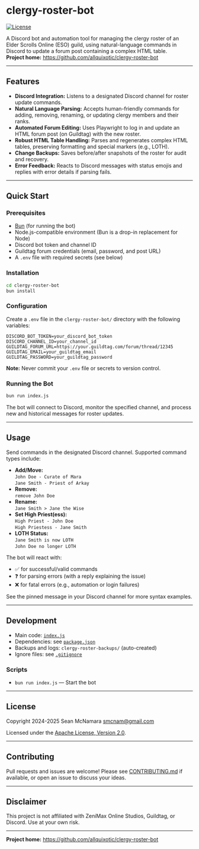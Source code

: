 # clergy-roster-bot

[![License](https://img.shields.io/badge/license-Apache%202.0-blue.svg)](LICENSE)

A Discord bot and automation tool for managing the clergy roster of an Elder Scrolls Online (ESO) guild, using natural-language commands in Discord to update a forum post containing a complex HTML table.  
**Project home:** https://github.com/allquixotic/clergy-roster-bot

---

## Features

- **Discord Integration:** Listens to a designated Discord channel for roster update commands.
- **Natural Language Parsing:** Accepts human-friendly commands for adding, removing, renaming, or updating clergy members and their ranks.
- **Automated Forum Editing:** Uses Playwright to log in and update an HTML forum post (on Guildtag) with the new roster.
- **Robust HTML Table Handling:** Parses and regenerates complex HTML tables, preserving formatting and special markers (e.g., LOTH).
- **Change Backups:** Saves before/after snapshots of the roster for audit and recovery.
- **Error Feedback:** Reacts to Discord messages with status emojis and replies with error details if parsing fails.

---

## Quick Start

### Prerequisites

- [Bun](https://bun.sh/) (for running the bot)
- Node.js-compatible environment (Bun is a drop-in replacement for Node)
- Discord bot token and channel ID
- Guildtag forum credentials (email, password, and post URL)
- A `.env` file with required secrets (see below)

### Installation

```bash
cd clergy-roster-bot
bun install
```

### Configuration

Create a `.env` file in the `clergy-roster-bot/` directory with the following variables:

```env
DISCORD_BOT_TOKEN=your_discord_bot_token
DISCORD_CHANNEL_ID=your_channel_id
GUILDTAG_FORUM_URL=https://your.guildtag.com/forum/thread/12345
GUILDTAG_EMAIL=your_guildtag_email
GUILDTAG_PASSWORD=your_guildtag_password
```

**Note:** Never commit your `.env` file or secrets to version control.

### Running the Bot

```bash
bun run index.js
```

The bot will connect to Discord, monitor the specified channel, and process new and historical messages for roster updates.

---

## Usage

Send commands in the designated Discord channel. Supported command types include:

- **Add/Move:**  
  `John Doe - Curate of Mara`  
  `Jane Smith - Priest of Arkay`  
- **Remove:**  
  `remove John Doe`
- **Rename:**  
  `Jane Smith > Jane the Wise`
- **Set High Priest(ess):**  
  `High Priest - John Doe`  
  `High Priestess - Jane Smith`
- **LOTH Status:**  
  `Jane Smith is now LOTH`  
  `John Doe no longer LOTH`

The bot will react with:
- ✅ for successful/valid commands
- ❓ for parsing errors (with a reply explaining the issue)
- ❌ for fatal errors (e.g., automation or login failures)

See the pinned message in your Discord channel for more syntax examples.

---

## Development

- Main code: [`index.js`](clergy-roster/index.js)
- Dependencies: see [`package.json`](clergy-roster/package.json)
- Backups and logs: `clergy-roster-backups/` (auto-created)
- Ignore files: see [`.gitignore`](clergy-roster/.gitignore)

### Scripts

- `bun run index.js` — Start the bot

---

## License

Copyright 2024-2025 Sean McNamara <smcnam@gmail.com>

Licensed under the [Apache License, Version 2.0](LICENSE).

---

## Contributing

Pull requests and issues are welcome! Please see [CONTRIBUTING.md](CONTRIBUTING.md) if available, or open an issue to discuss your ideas.

---

## Disclaimer

This project is not affiliated with ZeniMax Online Studios, Guildtag, or Discord. Use at your own risk.

---

**Project home:** https://github.com/allquixotic/clergy-roster-bot
